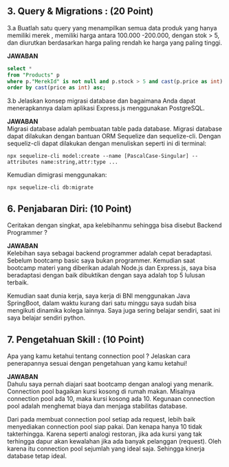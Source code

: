 ## 3. Query & Migrations : (20 Point)
3.a Buatlah satu query yang menampilkan semua data produk yang hanya memiliki merek , memiliki harga antara 100.000 -200.000, dengan stok > 5, dan diurutkan berdasarkan harga paling rendah ke harga yang paling tinggi.

**JAWABAN**  
```sql
select *
from "Products" p 
where p."MerekId" is not null and p.stock > 5 and cast(p.price as int) between 100000 and 200000 
order by cast(price as int) asc;
```

3.b Jelaskan konsep migrasi database dan bagaimana Anda dapat menerapkannya dalam aplikasi Express.js menggunakan PostgreSQL.

**JAWABAN**  
Migrasi database adalah pembuatan table pada database. Migrasi database dapat dilakukan dengan bantuan ORM Sequelize dan sequelize-cli. Dengan sequeliz-cli dapat dilakukan dengan menuliskan seperti ini di terminal:

```
npx sequelize-cli model:create --name [PascalCase-Singular] --attributes name:string,attr:type ...
```
Kemudian dimigrasi menggunakan:
```
npx sequelize-cli db:migrate
```

## 6. Penjabaran Diri: (10 Point)

Ceritakan dengan singkat, apa kelebihanmu sehingga bisa disebut Backend Programmer ?

**JAWABAN**  
Kelebihan saya sebagai backend programmer adalah cepat beradaptasi. Sebelum bootcamp basic saya bukan programmer. Kemudian saat bootcamp materi yang diberikan adalah Node.js dan Express.js, saya bisa beradaptasi dengan baik dibuktikan dengan saya adalah top 5 lulusan terbaik. 

Kemudian saat dunia kerja, saya kerja di BNI menggunakan Java SpringBoot, dalam waktu kurang dari satu minggu saya sudah bisa mengikuti dinamika kolega lainnya. Saya juga sering belajar sendiri, saat ini saya belajar sendiri python.

## 7. Pengetahuan Skill : (10 Point)

Apa yang kamu ketahui tentang connection pool ? Jelaskan cara penerapannya sesuai dengan pengetahuan yang kamu ketahui!

**JAWABAN**  
Dahulu saya pernah diajari saat bootcamp dengan analogi yang menarik. Connection pool bagaikan kursi kosong di rumah makan. Misalnya connection pool ada 10, maka kursi kosong ada 10. Kegunaan connection pool adalah menghemat biaya dan menjaga stabilitas database.

Dari pada membuat connection pool setiap ada request, lebih baik menyediakan connection pool siap pakai. Dan kenapa hanya 10 tidak takterhingga. Karena seperti analogi restoran, jika ada kursi yang tak terhingga dapur akan kewalahan jika ada banyak pelanggan (request). Oleh karena itu connection pool sejumlah yang ideal saja. Sehingga kinerja database tetap ideal.
